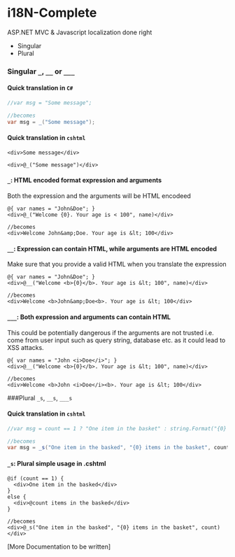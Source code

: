 i18N-Complete
=============

ASP.NET MVC &amp; Javascript localization done right

* Singular
* Plural


### Singular `_`, `__` or `___`

#### Quick translation in `C#`

```cs
//var msg = "Some message"; 

//becomes
var msg = _("Some message");
```

#### Quick translation in `cshtml`

```cshtml
<div>Some message</div>

<div>@_("Some message")</div>
```

#### `_`: HTML encoded format expression and arguments
Both the expression and the arguments will be HTML encodeed

```cshtml
@{ var names = "John&Doe"; }
<div>@_("Welcome {0}. Your age is < 100", name)</div>

//becomes
<div>Welcome John&amp;Doe. Your age is &lt; 100</div>
```

#### `__`: Expression can contain HTML, while arguments are HTML encoded
Make sure that you provide a valid HTML when you translate the expression

```cshtml
@{ var names = "John&Doe"; }
<div>@__("Welcome <b>{0}</b>. Your age is &lt; 100", name)</div>

//becomes
<div>Welcome <b>John&amp;Doe<b>. Your age is &lt; 100</div>
```

#### `___`: Both expression and arguments can contain HTML
This could be potentially dangerous if the arguments are not trusted i.e. come from user input such as query string, database etc. as it could lead to XSS attacks.

```cshtml
@{ var names = "John <i>Doe</i>"; }
<div>@__("Welcome <b>{0}</b>. Your age is &lt; 100", name)</div>

//becomes
<div>Welcome <b>John <i>Doe</i><b>. Your age is &lt; 100</div>
```

###Plural `_s`, `__s`, `___s`

#### Quick translation in `cshtml`
```cs
//var msg = count == 1 ? "One item in the basket" : string.Format("{0} items in the basket", count); 

//becomes
var msg = _s("One item in the basked", "{0} items in the basket", count);
```

#### `_s`: Plural simple usage in .cshtml
```cshtml
@if (count == 1) {
  <div>One item in the basked</div>
}
else {
  <div>@count items in the basked</div>
}

//becomes
<div>@_s("One item in the basked", "{0} items in the basket", count)</div>
```

[More Documentation to be written]
